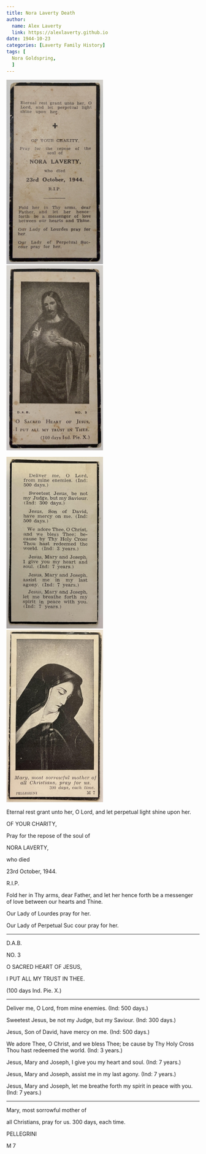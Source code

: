 ```yaml
---
title: Nora Laverty Death
author:
  name: Alex Laverty
  link: https://alexlaverty.github.io
date: 1944-10-23
categories: [Laverty Family History]
tags: [
  Nora Goldspring,
  ]
---
```




<p float="left">
  <img src="/assets/img/laverty/nora-laverty01.jpg" width="50%" />
  <img src="/assets/img/laverty/nora-laverty02.jpg" width="50%" /> 
</p>
<p float="left">
  <img src="/assets/img/laverty/nora-laverty03.jpg" width="50%" /> 
  <img src="/assets/img/laverty/nora-laverty04.jpg" width="50%" /> 
</p>

Eternal rest grant unto her, O Lord, and let perpetual light shine upon her.

OF YOUR CHARITY,

Pray for the repose of the soul of

NORA LAVERTY,

who died

23rd October, 1944.

R.I.P.

Fold her in Thy arms, dear Father, and let her hence forth be a messenger of love between our hearts and Thine.

Our Lady of Lourdes pray for her.

Our Lady of Perpetual Suc cour pray for her.

---

D.A.B.

NO. 3

O SACRED HEART OF JESUS,

I PUT ALL MY TRUST IN THEE.

(100 days Ind. Pie. X.)

---

Deliver me, O Lord, from mine enemies. (Ind: 500 days.)

Sweetest Jesus, be not my Judge, but my Saviour. (Ind: 300 days.)

Jesus, Son of David, have mercy on me. (Ind: 500 days.)

We adore Thee, O Christ, and we bless Thee; be cause by Thy Holy Cross Thou hast redeemed the world. (Ind: 3 years.)

Jesus, Mary and Joseph, I give you my heart and soul. (Ind: 7 years.)

Jesus, Mary and Joseph, assist me in my last agony. (Ind: 7 years.)

Jesus, Mary and Joseph, let me breathe forth my spirit in peace with you. (Ind: 7 years.)

---

Mary, most sorrowful mother of

all Christians, pray for us. 300 days, each time.

PELLEGRINI

M 7

